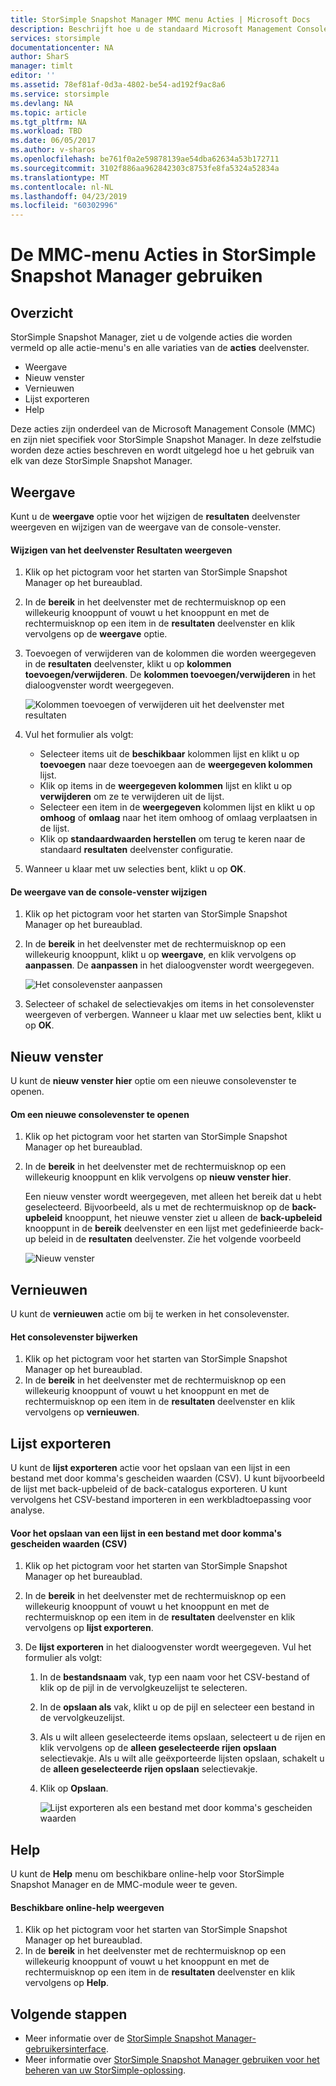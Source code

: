 ```yaml
---
title: StorSimple Snapshot Manager MMC menu Acties | Microsoft Docs
description: Beschrijft hoe u de standaard Microsoft Management Console (MMC)-menu Acties in StorSimple Snapshot Manager gebruiken.
services: storsimple
documentationcenter: NA
author: SharS
manager: timlt
editor: ''
ms.assetid: 78ef81af-0d3a-4802-be54-ad192f9ac8a6
ms.service: storsimple
ms.devlang: NA
ms.topic: article
ms.tgt_pltfrm: NA
ms.workload: TBD
ms.date: 06/05/2017
ms.author: v-sharos
ms.openlocfilehash: be761f0a2e59878139ae54dba62634a53b172711
ms.sourcegitcommit: 3102f886aa962842303c8753fe8fa5324a52834a
ms.translationtype: MT
ms.contentlocale: nl-NL
ms.lasthandoff: 04/23/2019
ms.locfileid: "60302996"
---
```

# <a name="use-the-mmc-menu-actions-in-storsimple-snapshot-manager"></a>De MMC-menu Acties in StorSimple Snapshot Manager gebruiken

## <a name="overview"></a>Overzicht
StorSimple Snapshot Manager, ziet u de volgende acties die worden vermeld op alle actie-menu's en alle variaties van de **acties** deelvenster.

* Weergave
* Nieuw venster 
* Vernieuwen 
* Lijst exporteren 
* Help 

Deze acties zijn onderdeel van de Microsoft Management Console (MMC) en zijn niet specifiek voor StorSimple Snapshot Manager. In deze zelfstudie worden deze acties beschreven en wordt uitgelegd hoe u het gebruik van elk van deze StorSimple Snapshot Manager.

## <a name="view"></a>Weergave
Kunt u de **weergave** optie voor het wijzigen de **resultaten** deelvenster weergeven en wijzigen van de weergave van de console-venster. 

#### <a name="to-change-the-results-pane-view"></a>Wijzigen van het deelvenster Resultaten weergeven
1. Klik op het pictogram voor het starten van StorSimple Snapshot Manager op het bureaublad.
2. In de **bereik** in het deelvenster met de rechtermuisknop op een willekeurig knooppunt of vouwt u het knooppunt en met de rechtermuisknop op een item in de **resultaten** deelvenster en klik vervolgens op de **weergave** optie. 
3. Toevoegen of verwijderen van de kolommen die worden weergegeven in de **resultaten** deelvenster, klikt u op **kolommen toevoegen/verwijderen**. De **kolommen toevoegen/verwijderen** in het dialoogvenster wordt weergegeven.
   
    ![Kolommen toevoegen of verwijderen uit het deelvenster met resultaten](./media/storsimple-snapshot-manager-mmc-menu/HCS_SSM_Add_remove_columns.png) 
4. Vul het formulier als volgt:
   
   * Selecteer items uit de **beschikbaar** kolommen lijst en klikt u op **toevoegen** naar deze toevoegen aan de **weergegeven kolommen** lijst. 
   * Klik op items in de **weergegeven kolommen** lijst en klikt u op **verwijderen** om ze te verwijderen uit de lijst. 
   * Selecteer een item in de **weergegeven** kolommen lijst en klikt u op **omhoog** of **omlaag** naar het item omhoog of omlaag verplaatsen in de lijst. 
   * Klik op **standaardwaarden herstellen** om terug te keren naar de standaard **resultaten** deelvenster configuratie. 
5. Wanneer u klaar met uw selecties bent, klikt u op **OK**. 

#### <a name="to-change-the-console-window-view"></a>De weergave van de console-venster wijzigen
1. Klik op het pictogram voor het starten van StorSimple Snapshot Manager op het bureaublad.
2. In de **bereik** in het deelvenster met de rechtermuisknop op een willekeurig knooppunt, klikt u op **weergave**, en klik vervolgens op **aanpassen**. De **aanpassen** in het dialoogvenster wordt weergegeven.
   
    ![Het consolevenster aanpassen](./media/storsimple-snapshot-manager-mmc-menu/HCS_SSM_Customize.png) 
3. Selecteer of schakel de selectievakjes om items in het consolevenster weergeven of verbergen. Wanneer u klaar met uw selecties bent, klikt u op **OK**.

## <a name="new-window-from-here"></a>Nieuw venster
U kunt de **nieuw venster hier** optie om een nieuwe consolevenster te openen.

#### <a name="to-open-a-new-console-window"></a>Om een nieuwe consolevenster te openen
1. Klik op het pictogram voor het starten van StorSimple Snapshot Manager op het bureaublad.
2. In de **bereik** in het deelvenster met de rechtermuisknop op een willekeurig knooppunt en klik vervolgens op **nieuw venster hier**. 
   
    Een nieuw venster wordt weergegeven, met alleen het bereik dat u hebt geselecteerd. Bijvoorbeeld, als u met de rechtermuisknop op de **back-upbeleid** knooppunt, het nieuwe venster ziet u alleen de **back-upbeleid** knooppunt in de **bereik** deelvenster en een lijst met gedefinieerde back-up beleid in de **resultaten** deelvenster. Zie het volgende voorbeeld
   
    ![Nieuw venster](./media/storsimple-snapshot-manager-mmc-menu/HCS_SSM_NewWindow.png) 

## <a name="refresh"></a>Vernieuwen
U kunt de **vernieuwen** actie om bij te werken in het consolevenster.

#### <a name="to-update-the-console-window"></a>Het consolevenster bijwerken
1. Klik op het pictogram voor het starten van StorSimple Snapshot Manager op het bureaublad.
2. In de **bereik** in het deelvenster met de rechtermuisknop op een willekeurig knooppunt of vouwt u het knooppunt en met de rechtermuisknop op een item in de **resultaten** deelvenster en klik vervolgens op **vernieuwen**. 

## <a name="export-list"></a>Lijst exporteren
U kunt de **lijst exporteren** actie voor het opslaan van een lijst in een bestand met door komma's gescheiden waarden (CSV). U kunt bijvoorbeeld de lijst met back-upbeleid of de back-catalogus exporteren. U kunt vervolgens het CSV-bestand importeren in een werkbladtoepassing voor analyse.

#### <a name="to-save-a-list-in-a-comma-separated-value-csv-file"></a>Voor het opslaan van een lijst in een bestand met door komma's gescheiden waarden (CSV)
1. Klik op het pictogram voor het starten van StorSimple Snapshot Manager op het bureaublad. 
2. In de **bereik** in het deelvenster met de rechtermuisknop op een willekeurig knooppunt of vouwt u het knooppunt en met de rechtermuisknop op een item in de **resultaten** deelvenster en klik vervolgens op **lijst exporteren**. 
3. De **lijst exporteren** in het dialoogvenster wordt weergegeven. Vul het formulier als volgt: 
   
   1. In de **bestandsnaam** vak, typ een naam voor het CSV-bestand of klik op de pijl in de vervolgkeuzelijst te selecteren.
   2. In de **opslaan als** vak, klikt u op de pijl en selecteer een bestand in de vervolgkeuzelijst.
   3. Als u wilt alleen geselecteerde items opslaan, selecteert u de rijen en klik vervolgens op de **alleen geselecteerde rijen opslaan** selectievakje. Als u wilt alle geëxporteerde lijsten opslaan, schakelt u de **alleen geselecteerde rijen opslaan** selectievakje.
   4. Klik op **Opslaan**.
      
      ![Lijst exporteren als een bestand met door komma's gescheiden waarden](./media/storsimple-snapshot-manager-mmc-menu/HCS_SSM_Export_List.png) 

## <a name="help"></a>Help
U kunt de **Help** menu om beschikbare online-help voor StorSimple Snapshot Manager en de MMC-module weer te geven.

#### <a name="to-view-available-online-help"></a>Beschikbare online-help weergeven
1. Klik op het pictogram voor het starten van StorSimple Snapshot Manager op het bureaublad.
2. In de **bereik** in het deelvenster met de rechtermuisknop op een willekeurig knooppunt of vouwt u het knooppunt en met de rechtermuisknop op een item in de **resultaten** deelvenster en klik vervolgens op **Help**. 

## <a name="next-steps"></a>Volgende stappen
* Meer informatie over de [StorSimple Snapshot Manager-gebruikersinterface](storsimple-use-snapshot-manager.md).
* Meer informatie over [StorSimple Snapshot Manager gebruiken voor het beheren van uw StorSimple-oplossing](storsimple-snapshot-manager-admin.md).

